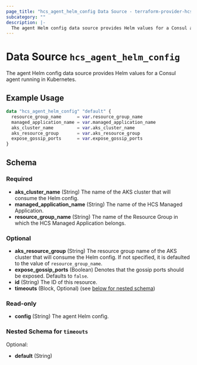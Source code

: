 ```yaml
---
page_title: "hcs_agent_helm_config Data Source - terraform-provider-hcs"
subcategory: ""
description: |-
  The agent Helm config data source provides Helm values for a Consul agent running in Kubernetes.
---
```


# Data Source `hcs_agent_helm_config`

The agent Helm config data source provides Helm values for a Consul agent running in Kubernetes.

## Example Usage

```terraform
data "hcs_agent_helm_config" "default" {
  resource_group_name      = var.resource_group_name
  managed_application_name = var.managed_application_name
  aks_cluster_name         = var.aks_cluster_name
  aks_resource_group       = var.aks_resource_group
  expose_gossip_ports      = var.expose_gossip_ports
}
```

## Schema

### Required

- **aks_cluster_name** (String) The name of the AKS cluster that will consume the Helm config.
- **managed_application_name** (String) The name of the HCS Managed Application.
- **resource_group_name** (String) The name of the Resource Group in which the HCS Managed Application belongs.

### Optional

- **aks_resource_group** (String) The resource group name of the AKS cluster that will consume the Helm config. If not specified, it is defaulted to the value of `resource_group_name`.
- **expose_gossip_ports** (Boolean) Denotes that the gossip ports should be exposed. Defaults to `false`.
- **id** (String) The ID of this resource.
- **timeouts** (Block, Optional) (see [below for nested schema](#nestedblock--timeouts))

### Read-only

- **config** (String) The agent Helm config.

<a id="nestedblock--timeouts"></a>
### Nested Schema for `timeouts`

Optional:

- **default** (String)


